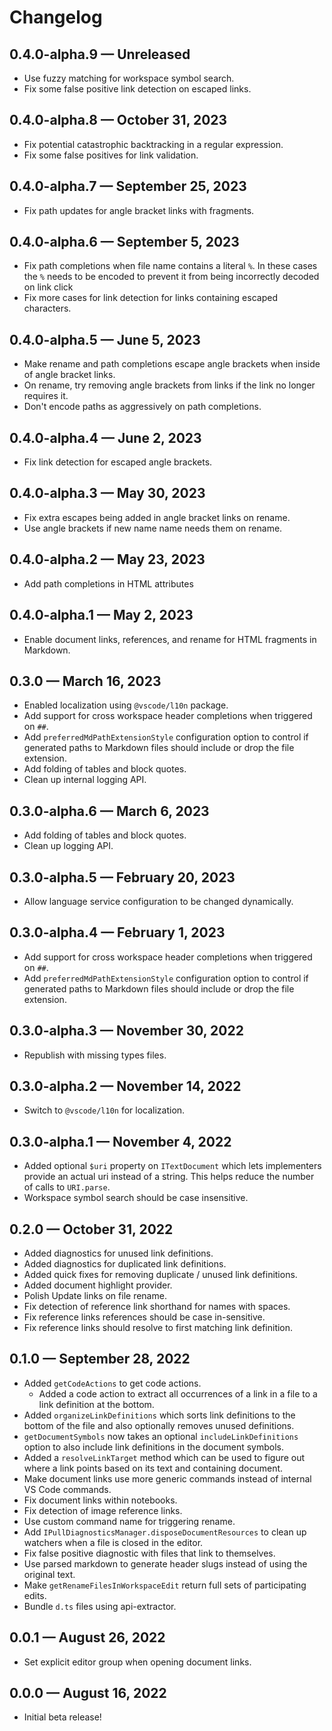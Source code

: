# Changelog

## 0.4.0-alpha.9 — Unreleased
- Use fuzzy matching for workspace symbol search.
- Fix some false positive link detection on escaped links.

## 0.4.0-alpha.8 — October 31, 2023
- Fix potential catastrophic backtracking in a regular expression.
- Fix some false positives for link validation.

## 0.4.0-alpha.7 — September 25, 2023
- Fix path updates for angle bracket links with fragments.

## 0.4.0-alpha.6 — September 5, 2023
- Fix path completions when file name contains a literal `%`. In these cases the `%` needs to be encoded to prevent it from being incorrectly decoded on link click
- Fix more cases for link detection for links containing escaped characters.

## 0.4.0-alpha.5 — June 5, 2023
- Make rename and path completions escape angle brackets when inside of angle bracket links.
- On rename, try removing angle brackets from links if the link no longer requires it.
- Don't encode paths as aggressively on path completions.

## 0.4.0-alpha.4 — June 2, 2023
- Fix link detection for escaped angle brackets.

## 0.4.0-alpha.3 — May 30, 2023
- Fix extra escapes being added in angle bracket links on rename.
- Use angle brackets if new name name needs them on rename.

## 0.4.0-alpha.2 — May 23, 2023
- Add path completions in HTML attributes

## 0.4.0-alpha.1 — May 2, 2023
- Enable document links, references, and rename for HTML fragments in Markdown.

## 0.3.0 — March 16, 2023
- Enabled localization using `@vscode/l10n` package.
- Add support for cross workspace header completions when triggered on `##`.
- Add `preferredMdPathExtensionStyle` configuration option to control if generated paths to Markdown files should include or drop the file extension.
- Add folding of tables and block quotes.
- Clean up internal logging API.

## 0.3.0-alpha.6 — March 6, 2023
- Add folding of tables and block quotes.
- Clean up logging API.

## 0.3.0-alpha.5 — February 20, 2023
- Allow language service configuration to be changed dynamically. 

## 0.3.0-alpha.4 — February 1, 2023
- Add support for cross workspace header completions when triggered on `##`.
- Add `preferredMdPathExtensionStyle` configuration option to control if generated paths to Markdown files should include or drop the file extension.

## 0.3.0-alpha.3 — November 30, 2022
- Republish with missing types files.

## 0.3.0-alpha.2 — November 14, 2022
- Switch to `@vscode/l10n` for localization.

## 0.3.0-alpha.1 — November 4, 2022
- Added optional `$uri` property on `ITextDocument` which lets implementers provide an actual uri instead of a string. This helps reduce the number of calls to `URI.parse`.
- Workspace symbol search should be case insensitive.

## 0.2.0 — October 31, 2022
- Added diagnostics for unused link definitions.
- Added diagnostics for duplicated link definitions.
- Added quick fixes for removing duplicate / unused link definitions.
- Added document highlight provider.
- Polish Update links on file rename.
- Fix detection of reference link shorthand for names with spaces.
- Fix reference links references should be case in-sensitive.
- Fix reference links should resolve to first matching link definition.

## 0.1.0 — September 28, 2022
- Added `getCodeActions` to get code actions.
    - Added a code action to extract all occurrences of a link in a file to a link definition at the bottom.
- Added `organizeLinkDefinitions` which sorts link definitions to the bottom of the file and also optionally removes unused definitions.
- `getDocumentSymbols` now takes an optional `includeLinkDefinitions` option to also include link definitions in the document symbols.
- Added a `resolveLinkTarget` method which can be used to figure out where a link points based on its text and containing document.
- Make document links use more generic commands instead of internal VS Code commands.
- Fix document links within notebooks.
- Fix detection of image reference links.
- Use custom command name for triggering rename.
- Add `IPullDiagnosticsManager.disposeDocumentResources` to clean up watchers when a file is closed in the editor.
- Fix false positive diagnostic with files that link to themselves.
- Use parsed markdown to generate header slugs instead of using the original text.
- Make `getRenameFilesInWorkspaceEdit` return full sets of participating edits. 
- Bundle `d.ts` files using api-extractor.

## 0.0.1 — August 26, 2022
- Set explicit editor group when opening document links.

## 0.0.0 — August 16, 2022
- Initial beta release!
